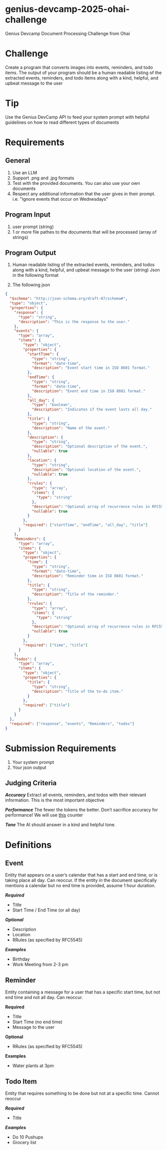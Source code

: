 # genius-devcamp-2025-ohai-challenge
Genius Devcamp Document Processing Challenge from Ohai

# Challenge
Create a program that converts images into events, reminders, and todo items. The output of your program should be a human readable listing of the extracted events, reminders, and todo items along with a kind, helpful, and upbeat message to the user 

# Tip
Use the Genius DevCamp API to feed your system prompt with helpful guidelines on how to read different types of documents

# Requirements
## General
1. Use an LLM
2. Support .png and .jpg formats
3. Test with the provided documents. You can also use your own documents
4. Respect any additional information that the user gives in their prompt. i.e. "Ignore events that occur on Wednesdays"

## Program Input
1. user prompt (string)
2. 1 or more file pathes to the documents that will be processed (array of strings)

## Program Output
1. Human readable listing of the extracted events, reminders, and todos along with a kind, helpful, and upbeat message to the user (string)
Json in the following format


2. The following json

```json
{
  "$schema": "http://json-schema.org/draft-07/schema#",
  "type": "object",
  "properties": {
    "response": {
      "type": "string",
      "description": "This is the response to the user."
    },
    "events": {
      "type": "array",
      "items": {
        "type": "object",
        "properties": {
          "startTime": {
            "type": "string",
            "format": "date-time",
            "description": "Event start time in ISO 8601 format."
          },
          "endTime": {
            "type": "string",
            "format": "date-time",
            "description": "Event end time in ISO 8601 format."
          },
          "all_day": {
            "type": "boolean",
            "description": "Indicates if the event lasts all day."
          },
          "title": {
            "type": "string",
            "description": "Name of the event."
          },
          "description": {
            "type": "string",
            "description": "Optional description of the event.",
            "nullable": true
          },
          "location": {
            "type": "string",
            "description": "Optional location of the event.",
            "nullable": true
          },
          "rrules": {
            "type": "array",
            "items": {
              "type": "string"
            },
            "description": "Optional array of recurrence rules in RFC5545 format.",
            "nullable": true
          }
        },
        "required": ["startTime", "endTime", "all_day", "title"]
      }
    },
    "Reminders": {
      "type": "array",
      "items": {
        "type": "object",
        "properties": {
          "time": {
            "type": "string",
            "format": "date-time",
            "description": "Reminder time in ISO 8601 format."
          },
          "title": {
            "type": "string",
            "description": "Title of the reminder."
          },
          "rrules": {
            "type": "array",
            "items": {
              "type": "string"
            },
            "description": "Optional array of recurrence rules in RFC5545 format.",
            "nullable": true
          }
        },
        "required": ["time", "title"]
      }
    },
    "todos": {
      "type": "array",
      "items": {
        "type": "object",
        "properties": {
          "title": {
            "type": "string",
            "description": "Title of the to-do item."
          }
        },
        "required": ["title"]
      }
    }
  },
  "required": ["response", "events", "Reminders", "todos"]
}
```


# Submission Requirements
1. Your system prompt
2. Your json output

## Judging Criteria
***Accuracy***
Extract all events, reminders, and todos with their relevant information.  This is the most important objective 

***Performance***
The fewer the tokens the better. Don’t sacrifice accuracy for performance!  We will use [this](https://platform.openai.com/tokenizer) counter  

***Tone***
The AI should answer in a kind and helpful tone. 

# Definitions
## Event
Entity that appears on a user’s calendar that has a start and end time, or is taking place all day. Can reoccur.  If the entity in the document specifically mentions a calendar but no end time is provided, assume 1 hour duration.

***Required***
* Title
* Start Time / End Time (or all day)

***Optional***
* Description
* Location
* RRules (as specified by RFC5545)

***Examples***
* Birthday
* Work Meeting from 2-3 pm

## Reminder
Entity containing a message for a user that has a specific start time, but not end time and not all day. Can reoccur.

**Required**
* Title
* Start Time (no end time)
* Message to the user

**Optional**
* RRules (as specified by RFC5545)

**Examples**
* Water plants at 3pm

## Todo Item
Entity that requires something to be done but not at a specific time. Cannot reoccur

***Required***
* Title

***Examples***
* Do 10 Pushups
* Grocery list
